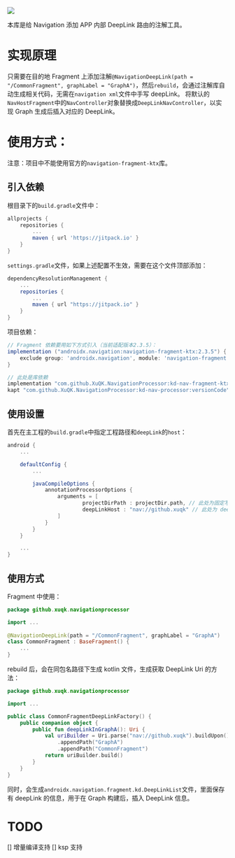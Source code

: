 [![](https://jitpack.io/v/XuQK/NavigationProcessor.svg)](https://jitpack.io/#XuQK/NavigationProcessor)

本库是给 Navigation 添加 APP 内部 DeepLink 路由的注解工具。

# 实现原理

只需要在目的地 Fragment 上添加注解`@NavigationDeepLink(path = "/CommonFragment", graphLabel = "GraphA")`，然后`rebuild`，会通过注解库自动生成相关代码，无需在`navigation xml`文件中手写 deepLink。
将默认的`NavHostFragment`中的`NavController`对象替换成`DeepLinkNavController`，以实现 Graph 生成后插入对应的 DeepLink。

# 使用方式：

注意：项目中不能使用官方的`navigation-fragment-ktx`库。

## 引入依赖

根目录下的`build.gradle`文件中：

```groovy
allprojects {
    repositories {
        ...
        maven { url 'https://jitpack.io' }
    }
}
```

`settings.gradle`文件，如果上述配置不生效，需要在这个文件顶部添加：

```groovy
dependencyResolutionManagement {
    ...
    repositories {
        ...
        maven { url "https://jitpack.io" }
    }
}
```

项目依赖：

```groovy
// Fragment 依赖要用如下方式引入（当前适配版本2.3.5）：
implementation ("androidx.navigation:navigation-fragment-ktx:2.3.5") {
    exclude group: 'androidx.navigation', module: 'navigation-fragment'
}

// 此处是库依赖
implementation "com.github.XuQK.NavigationProcessor:kd-nav-fragment-ktx:versionCode"
kapt "com.github.XuQK.NavigationProcessor:kd-nav-processor:versionCode"
```

## 使用设置

首先在主工程的`build.gradle`中指定工程路径和`deepLink`的`host`：

```groovy
android {
    ...

    defaultConfig {
        ...

        javaCompileOptions {
            annotationProcessorOptions {
                arguments = [
                        projectDirPath : projectDir.path, // 此处为固定写法
                        deepLinkHost : "nav://github.xuqk" // 此处为 deepLink 的 scheme 和 host
                ]
            }
        }
    }

    ...
}
```

## 使用方式

Fragment 中使用：

```kotlin
package github.xuqk.navigationprocessor

import ...
        
@NavigationDeepLink(path = "/CommonFragment", graphLabel = "GraphA")
class CommonFragment : BaseFragment() {
    ...
}
```

rebuild 后，会在同包名路径下生成 kotlin 文件，生成获取 DeepLink Uri 的方法：

```kotlin
package github.xuqk.navigationprocessor

import ...

public class CommonFragmentDeepLinkFactory() {
    public companion object {
        public fun deepLinkInGraphA(): Uri {
            val uriBuilder = Uri.parse("nav://github.xuqk").buildUpon()
                .appendPath("GraphA")
                .appendPath("CommonFragment")
            return uriBuilder.build()
        }
    }
}
```

同时，会生成`androidx.navigation.fragment.kd.DeepLinkList`文件，里面保存有 deepLink 的信息，用于在 Graph 构建后，插入 DeepLink 信息。

# TODO

[] 增量编译支持
[] ksp 支持

